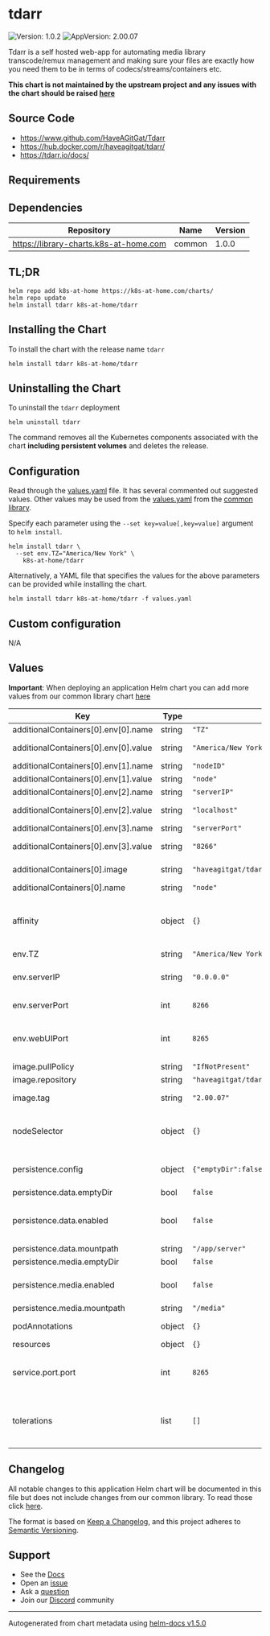 # tdarr

![Version: 1.0.2](https://img.shields.io/badge/Version-1.0.2-informational?style=flat-square) ![AppVersion: 2.00.07](https://img.shields.io/badge/AppVersion-2.00.07-informational?style=flat-square)

Tdarr is a self hosted web-app for automating media library transcode/remux management and making sure your files are exactly how you need them to be in terms of codecs/streams/containers etc.

**This chart is not maintained by the upstream project and any issues with the chart should be raised [here](https://github.com/k8s-at-home/charts/issues/new/choose)**

## Source Code

* <https://www.github.com/HaveAGitGat/Tdarr>
* <https://hub.docker.com/r/haveagitgat/tdarr/>
* <https://tdarr.io/docs/>

## Requirements

## Dependencies

| Repository | Name | Version |
|------------|------|---------|
| https://library-charts.k8s-at-home.com | common | 1.0.0 |

## TL;DR

```console
helm repo add k8s-at-home https://k8s-at-home.com/charts/
helm repo update
helm install tdarr k8s-at-home/tdarr
```

## Installing the Chart

To install the chart with the release name `tdarr`

```console
helm install tdarr k8s-at-home/tdarr
```

## Uninstalling the Chart

To uninstall the `tdarr` deployment

```console
helm uninstall tdarr
```

The command removes all the Kubernetes components associated with the chart **including persistent volumes** and deletes the release.

## Configuration

Read through the [values.yaml](./values.yaml) file. It has several commented out suggested values.
Other values may be used from the [values.yaml](https://github.com/k8s-at-home/library-charts/tree/main/charts/stable/common/values.yaml) from the [common library](https://github.com/k8s-at-home/library-charts/tree/main/charts/stable/common).

Specify each parameter using the `--set key=value[,key=value]` argument to `helm install`.

```console
helm install tdarr \
  --set env.TZ="America/New York" \
    k8s-at-home/tdarr
```

Alternatively, a YAML file that specifies the values for the above parameters can be provided while installing the chart.

```console
helm install tdarr k8s-at-home/tdarr -f values.yaml
```

## Custom configuration

N/A

## Values

**Important**: When deploying an application Helm chart you can add more values from our common library chart [here](https://github.com/k8s-at-home/library-charts/tree/main/charts/stable/common)

| Key | Type | Default | Description |
|-----|------|---------|-------------|
| additionalContainers[0].env[0].name | string | `"TZ"` |  |
| additionalContainers[0].env[0].value | string | `"America/New York"` | Node Timezone |
| additionalContainers[0].env[1].name | string | `"nodeID"` |  |
| additionalContainers[0].env[1].value | string | `"node"` | Node name |
| additionalContainers[0].env[2].name | string | `"serverIP"` |  |
| additionalContainers[0].env[2].value | string | `"localhost"` | tdarr server IP/hostname |
| additionalContainers[0].env[3].name | string | `"serverPort"` |  |
| additionalContainers[0].env[3].value | string | `"8266"` | tdar server port |
| additionalContainers[0].image | string | `"haveagitgat/tdarr_node:2.00.07"` | Node image and tag |
| additionalContainers[0].name | string | `"node"` |  |
| affinity | object | `{}` | Affinity settings for pod assignment of the GUI |
| env.TZ | string | `"America/New York"` | Timezone |
| env.serverIP | string | `"0.0.0.0"` | tdarr server binding address |
| env.serverPort | int | `8266` | tdarr server listening port |
| env.webUIPort | int | `8265` | tdarr web UI listening port (same as Service port) |
| image.pullPolicy | string | `"IfNotPresent"` |  |
| image.repository | string | `"haveagitgat/tdarr"` | tdarr image |
| image.tag | string | `"2.00.07"` | tdarr image tag |
| nodeSelector | object | `{}` | Node labels for pod assignment of the GUI |
| persistence.config | object | `{"emptyDir":false,"enabled":false,"mountpath":"/app/configs"}` | Volume used for configuration |
| persistence.data.emptyDir | bool | `false` |  |
| persistence.data.enabled | bool | `false` | Volume used for tdarr server database |
| persistence.data.mountpath | string | `"/app/server"` |  |
| persistence.media.emptyDir | bool | `false` |  |
| persistence.media.enabled | bool | `false` | Volume used for media libraries |
| persistence.media.mountpath | string | `"/media"` |  |
| podAnnotations | object | `{}` | Pod annotations |
| resources | object | `{}` |  |
| service.port.port | int | `8265` | Kubernetes port where the GUI is exposed |
| tolerations | list | `[]` | Toleration labels for pod assignment of the GUI |

## Changelog

All notable changes to this application Helm chart will be documented in this file but does not include changes from our common library. To read those click [here](https://github.com/k8s-at-home/library-charts/tree/main/charts/stable/common#changelog).

The format is based on [Keep a Changelog](https://keepachangelog.com/en/1.0.0/), and this project adheres to [Semantic Versioning](https://semver.org/spec/v2.0.0.html).

## Support

- See the [Docs](https://docs.k8s-at-home.com/our-helm-charts/getting-started/)
- Open an [issue](https://github.com/k8s-at-home/charts/issues/new/choose)
- Ask a [question](https://github.com/k8s-at-home/organization/discussions)
- Join our [Discord](https://discord.gg/sTMX7Vh) community

----------------------------------------------
Autogenerated from chart metadata using [helm-docs v1.5.0](https://github.com/norwoodj/helm-docs/releases/v1.5.0)